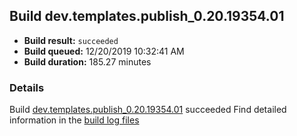 ## Build dev.templates.publish_0.20.19354.01
- **Build result:** `succeeded`
- **Build queued:** 12/20/2019 10:32:41 AM
- **Build duration:** 185.27 minutes
### Details
Build [dev.templates.publish_0.20.19354.01](https://winappstudio.visualstudio.com/web/build.aspx?pcguid=a4ef43be-68ce-4195-a619-079b4d9834c2&builduri=vstfs%3a%2f%2f%2fBuild%2fBuild%2f32435) succeeded
Find detailed information in the [build log files]()
